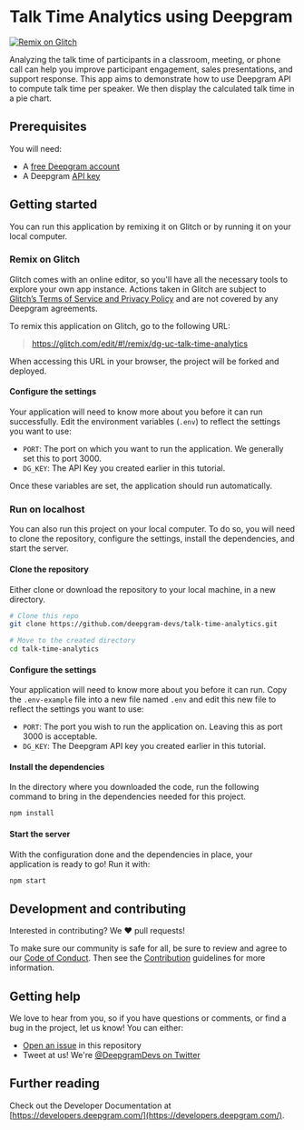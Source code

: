 # Talk Time Analytics using Deepgram

[![Remix on Glitch](https://img.shields.io/badge/Glitch-remix-blue?logo=glitch)](#remix-on-glitch)

Analyzing the talk time of participants in a classroom, meeting, or phone call
can help you improve participant engagement, sales presentations, and support
response. This app aims to demonstrate how to use Deepgram API to compute talk
time per speaker. We then display the calculated talk time in a pie chart.

## Prerequisites

You will need:

- A [free Deepgram account](https://console.deepgram.com/signup?utm_source=DEVREL&utm_medium=github&utm_content=talk-time-analytics)
- A Deepgram [API key](https://developers.deepgram.com/getting-started/create-api-key)

## Getting started

You can run this application by remixing it on Glitch or by running it on your local computer.

### Remix on Glitch

Glitch comes with an online editor, so you'll have all the necessary tools to explore your own app instance. Actions taken in Glitch are subject to [Glitch’s Terms of Service and Privacy Policy](https://glitch.com/legal) and are not covered by any Deepgram agreements.

To remix this application on Glitch, go to the following URL:

> https://glitch.com/edit/#!/remix/dg-uc-talk-time-analytics

When accessing this URL in your browser, the project will be forked and deployed.

#### Configure the settings

Your application will need to know more about you before it can run successfully. Edit the environment variables (`.env`) to reflect the settings you want to use:

- `PORT`: The port on which you want to run the application. We generally set this to port 3000.
- `DG_KEY`: The API Key you created earlier in this tutorial.

Once these variables are set, the application should run automatically.

### Run on localhost

You can also run this project on your local computer. To do so, you will need
to clone the repository, configure the settings, install the dependencies, and
start the server.

#### Clone the repository

Either clone or download the repository to your local machine, in a new directory.

```bash
# Clone this repo
git clone https://github.com/deepgram-devs/talk-time-analytics.git

# Move to the created directory
cd talk-time-analytics
```

#### Configure the settings

Your application will need to know more about you before it can run. Copy the
`.env-example` file into a new file named `.env` and edit this new file to
reflect the settings you want to use:

- `PORT`: The port you wish to run the application on. Leaving this as port 3000
is acceptable.
- `DG_KEY`: The Deepgram API key you created earlier in this tutorial.

#### Install the dependencies

In the directory where you downloaded the code, run the following command to
bring in the dependencies needed for this project.

```bash
npm install
```

#### Start the server

With the configuration done and the dependencies in place, your application
is ready to go! Run it with:

```bash
npm start
```

## Development and contributing

Interested in contributing? We ❤️ pull requests!

To make sure our community is safe for all, be sure to review and agree to our
[Code of Conduct](./CODE_OF_CONDUCT.md). Then see the
[Contribution](./CONTRIBUTING.md) guidelines for more information.

## Getting help

We love to hear from you, so if you have questions or comments, or find a bug in the
project, let us know! You can either:

- [Open an issue](https://github.com/deepgram-devs/talk-time-analytics/issues/new) in this repository
- Tweet at us! We're [@DeepgramDevs on Twitter](https://twitter.com/DeepgramDevs)

## Further reading

Check out the Developer Documentation at [https://developers.deepgram.com/](https://developers.deepgram.com/).
